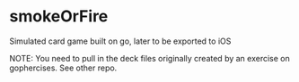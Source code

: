 # smokeOrFire
Simulated card game built on go, later to be exported to iOS

NOTE: You need to pull in the deck files originally created by an exercise on gophercises. See other repo.
